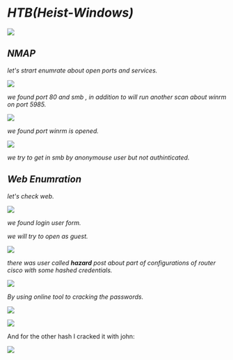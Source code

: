 _**HTB(Heist-Windows)**_
==========================


![](/Assets/HTB/Heist/cong.png)


_**NMAP**_
----------

_let's strart enumrate about open ports and services._

![](/Assets/HTB/Heist/nmap.png)

_we found port 80 and smb , in addition to will run another scan about winrm on port 5985._ 

![](/Assets/HTB/Heist/winrm.png) 

_we found port winrm is opened._

![](/Assets/HTB/Heist/smbsail.png)

_we try to get in smb by anonymouse user but not authinticated._

_**Web Enumration**_
--------------------

_let's check web._

![](/Assets/HTB/Heist/web.png)

_we found login user form._

_we will try to open as guest._ 

![](/Assets/HTB/Heist/openguset.png)

_there was user called **hazard** post about part of configurations of router cisco with some hashed credentials._

![](/Assets/HTB/Heist/attachment.png)

_By using online tool to cracking the passwords._ 

![](/Assets/HTB/Heist/cracka.png)

![](/Assets/HTB/Heist/crackb.png)

And for the other hash I cracked it with john:

![](/Assets/HTB/Heist/hash.png)







